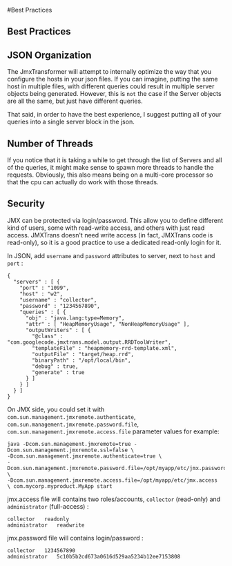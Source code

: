 #Best Practices

## Best Practices

## JSON Organization

The JmxTransformer will attempt to internally optimize the way that you
configure the hosts in your json files. If you can imagine, putting the
same host in multiple files, with different queries could result in
multiple server objects being generated. However, this is ```not``` the
case if the Server objects are all the same, but just have different
queries.

That said, in order to have the best experience, I suggest putting all
of your queries into a single server block in the json.

## Number of Threads

If you notice that it is taking a while to get through the list of
Servers and all of the queries, it might make sense to spawn more
threads to handle the requests. Obviously, this also means being on a
multi-core processor so that the cpu can actually do work with those
threads.

## Security

JMX can be protected via login/password. This allow you to define
different kind of users, some with read-write access, and others with
just read access. JMXTrans doesn't need write access (in fact, JMXTrans
code is read-only), so it is a good practice to use a dedicated
read-only login for it.

In JSON, add ```username``` and ```password``` attributes to server, next to ```host``` and ```port``` :

```
{
  "servers" : [ {
    "port" : "1099",
    "host" : "w2",
    "username" : "collector",
    "password" : "1234567890",
    "queries" : [ {
      "obj" : "java.lang:type=Memory",
      "attr" : [ "HeapMemoryUsage", "NonHeapMemoryUsage" ],
      "outputWriters" : [ {
        "@class" : "com.googlecode.jmxtrans.model.output.RRDToolWriter",
        "templateFile" : "heapmemory-rrd-template.xml",
        "outputFile" : "target/heap.rrd",
        "binaryPath" : "/opt/local/bin",
        "debug" : true,
        "generate" : true
      } ]
    } ]
  } ]
}
```

On JMX side, you could set it with ```com.sun.management.jmxremote.authenticate```, ```com.sun.management.jmxremote.password.file```, ```com.sun.management.jmxremote.access.file``` parameter values for example:

```
java -Dcom.sun.management.jmxremote=true -Dcom.sun.management.jmxremote.ssl=false \
-Dcom.sun.management.jmxremote.authenticate=true \
-Dcom.sun.management.jmxremote.password.file=/opt/myapp/etc/jmx.password \
-Dcom.sun.management.jmxremote.access.file=/opt/myapp/etc/jmx.access  \ com.mycorp.myproduct.MyApp start
```

jmx.access file will contains two roles/accounts, ```collector``` (read-only) and ```administrator``` (full-access) :

```
collector   readonly
administrator   readwrite
```

jmx.password file will contains login/password :

```
collector	1234567890
administrator	5c10b5b2cd673a0616d529aa5234b12ee7153808
```
